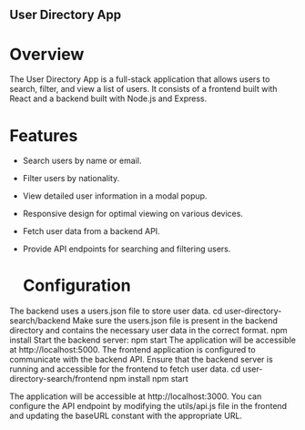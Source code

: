 ## User Directory App

# Overview

The User Directory App is a full-stack application that allows users to search, filter, and view a list of users. It consists of a frontend built with React and a backend built with Node.js and Express.

# Features
- Search users by name or email.
- Filter users by nationality.
- View detailed user information in a modal popup.
- Responsive design for optimal viewing on various devices.
- Fetch user data from a backend API.
- Provide API endpoints for searching and filtering users.

  # Configuration
The backend uses a users.json file to store user data. 
cd user-directory-search/backend
Make sure the users.json file is present in the backend directory and contains the necessary user data in the correct format.
npm install
Start the backend server:
npm start
The application will be accessible at http://localhost:5000.
The frontend application is configured to communicate with the backend API. Ensure that the backend server is running and accessible for the frontend to fetch user data.
 cd user-directory-search/frontend
 npm install
npm start

  
The application will be accessible at http://localhost:3000.
You can configure the API endpoint by modifying the utils/api.js file in the frontend and updating the baseURL constant with the appropriate URL.
